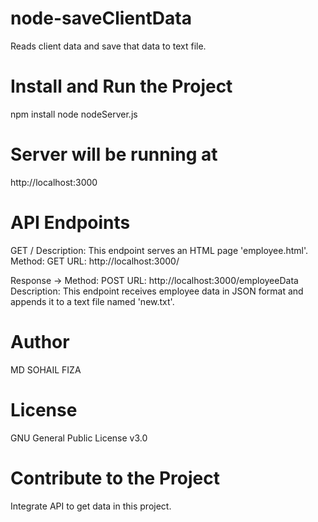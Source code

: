 # node-saveClientData
Reads client data and save that data to text file.

# Install and Run the Project
npm install
node nodeServer.js

# Server will be running at 
http://localhost:3000

# API Endpoints
GET /
Description: This endpoint serves an HTML page 'employee.html'.
Method: GET
URL: http://localhost:3000/

Response ->
Method: POST
URL: http://localhost:3000/employeeData
Description: This endpoint receives employee data in JSON format and appends it to a text file named 'new.txt'.


# Author
MD SOHAIL FIZA

# License
GNU General Public License v3.0

# Contribute to the Project
Integrate API to get data in this project.
